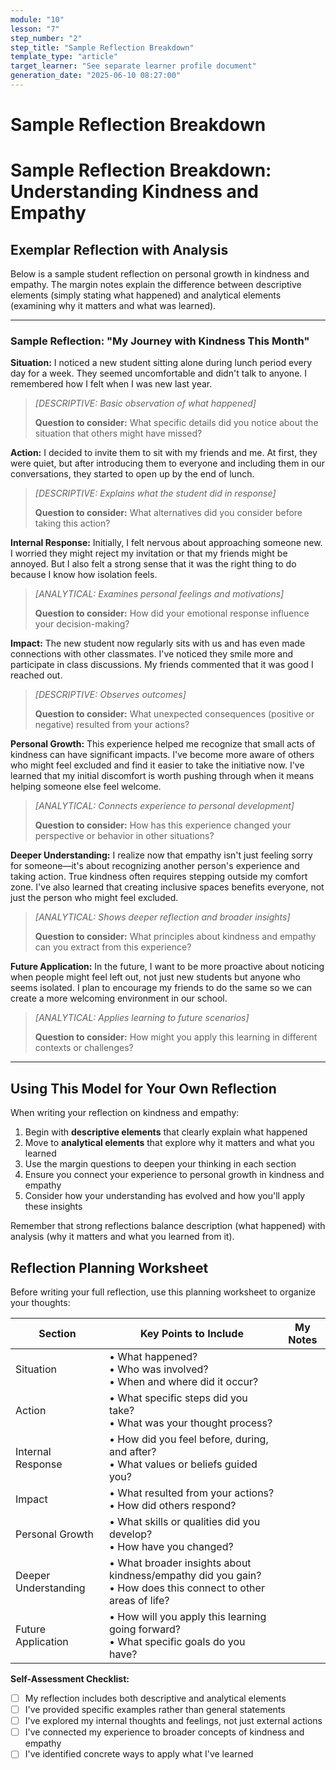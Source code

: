```yaml
---
module: "10"
lesson: "7"
step_number: "2"
step_title: "Sample Reflection Breakdown"
template_type: "article"
target_learner: "See separate learner profile document"
generation_date: "2025-06-10 08:27:00"
---
```


# Sample Reflection Breakdown

# Sample Reflection Breakdown: Understanding Kindness and Empathy

## Exemplar Reflection with Analysis

Below is a sample student reflection on personal growth in kindness and empathy. The margin notes explain the difference between descriptive elements (simply stating what happened) and analytical elements (examining why it matters and what was learned).

---

### Sample Reflection: "My Journey with Kindness This Month"

**Situation:**
I noticed a new student sitting alone during lunch period every day for a week. They seemed uncomfortable and didn't talk to anyone. I remembered how I felt when I was new last year.
> *[DESCRIPTIVE: Basic observation of what happened]*
>
> **Question to consider:** What specific details did you notice about the situation that others might have missed?

**Action:**
I decided to invite them to sit with my friends and me. At first, they were quiet, but after introducing them to everyone and including them in our conversations, they started to open up by the end of lunch.
> *[DESCRIPTIVE: Explains what the student did in response]*
>
> **Question to consider:** What alternatives did you consider before taking this action?

**Internal Response:**
Initially, I felt nervous about approaching someone new. I worried they might reject my invitation or that my friends might be annoyed. But I also felt a strong sense that it was the right thing to do because I know how isolation feels.
> *[ANALYTICAL: Examines personal feelings and motivations]*
>
> **Question to consider:** How did your emotional response influence your decision-making?

**Impact:**
The new student now regularly sits with us and has even made connections with other classmates. I've noticed they smile more and participate in class discussions. My friends commented that it was good I reached out.
> *[DESCRIPTIVE: Observes outcomes]*
>
> **Question to consider:** What unexpected consequences (positive or negative) resulted from your actions?

**Personal Growth:**
This experience helped me recognize that small acts of kindness can have significant impacts. I've become more aware of others who might feel excluded and find it easier to take the initiative now. I've learned that my initial discomfort is worth pushing through when it means helping someone else feel welcome.
> *[ANALYTICAL: Connects experience to personal development]*
>
> **Question to consider:** How has this experience changed your perspective or behavior in other situations?

**Deeper Understanding:**
I realize now that empathy isn't just feeling sorry for someone—it's about recognizing another person's experience and taking action. True kindness often requires stepping outside my comfort zone. I've also learned that creating inclusive spaces benefits everyone, not just the person who might feel excluded.
> *[ANALYTICAL: Shows deeper reflection and broader insights]*
>
> **Question to consider:** What principles about kindness and empathy can you extract from this experience?

**Future Application:**
In the future, I want to be more proactive about noticing when people might feel left out, not just new students but anyone who seems isolated. I plan to encourage my friends to do the same so we can create a more welcoming environment in our school.
> *[ANALYTICAL: Applies learning to future scenarios]*
>
> **Question to consider:** How might you apply this learning in different contexts or challenges?

---

## Using This Model for Your Own Reflection

When writing your reflection on kindness and empathy:

1. Begin with **descriptive elements** that clearly explain what happened
2. Move to **analytical elements** that explore why it matters and what you learned
3. Use the margin questions to deepen your thinking in each section
4. Ensure you connect your experience to personal growth in kindness and empathy
5. Consider how your understanding has evolved and how you'll apply these insights

Remember that strong reflections balance description (what happened) with analysis (why it matters and what you learned from it).

## Reflection Planning Worksheet

Before writing your full reflection, use this planning worksheet to organize your thoughts:

| Section | Key Points to Include | My Notes |
|---------|----------------------|----------|
| Situation | • What happened?<br>• Who was involved?<br>• When and where did it occur? | |
| Action | • What specific steps did you take?<br>• What was your thought process? | |
| Internal Response | • How did you feel before, during, and after?<br>• What values or beliefs guided you? | |
| Impact | • What resulted from your actions?<br>• How did others respond? | |
| Personal Growth | • What skills or qualities did you develop?<br>• How have you changed? | |
| Deeper Understanding | • What broader insights about kindness/empathy did you gain?<br>• How does this connect to other areas of life? | |
| Future Application | • How will you apply this learning going forward?<br>• What specific goals do you have? | |

**Self-Assessment Checklist:**
- [ ] My reflection includes both descriptive and analytical elements
- [ ] I've provided specific examples rather than general statements
- [ ] I've explored my internal thoughts and feelings, not just external actions
- [ ] I've connected my experience to broader concepts of kindness and empathy
- [ ] I've identified concrete ways to apply what I've learned